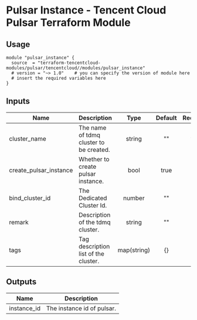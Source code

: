 # Pulsar Instance - Tencent Cloud Pulsar Terraform Module

## Usage

```hcl
module "pulsar_instance" {
  source  = "terraform-tencentcloud-modules/pulsar/tencentcloud//modules/pulsar_instance"
  # version = "~> 1.0"    # you can specify the version of module here
  # insert the required variables here
}
```

## Inputs

| Name | Description | Type | Default | Required |
|------|-------------|:----:|:-----:|:-----:|
| cluster_name | The name of tdmq cluster to be created. | string | "" | yes |
| create_pulsar_instance | Whether to create pulsar instance. | bool | true | no |
| bind_cluster_id | The Dedicated Cluster Id. | number | "" | no |
| remark | Description of the tdmq cluster. | string | "" | no |
| tags | Tag description list of the cluster. | map(string) | {} | no |


## Outputs

| Name | Description |
|------|-------------|
| instance_id | The instance id of pulsar. | 


<!-- BEGINNING OF PRE-COMMIT-TERRAFORM DOCS HOOK -->
<!-- END OF PRE-COMMIT-TERRAFORM DOCS HOOK -->

